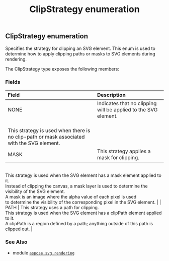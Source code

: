 ﻿---
title: ClipStrategy enumeration
second_title: Aspose.SVG for Python via .NET API References
description: 
type: docs
weight: 230
url: /python-net/aspose.svg.rendering/clipstrategy/
is_root: false
---

## ClipStrategy enumeration

Specifies the strategy for clipping an SVG element.
This enum is used to determine how to apply clipping paths or masks to SVG elements during rendering.



The ClipStrategy type exposes the following members:

### Fields
| Field | Description |
| :- | :- |
| NONE | Indicates that no clipping will be applied to the SVG element.<br/>This strategy is used when there is no clip-path or mask associated with the SVG element. |
| MASK | This strategy applies a mask for clipping.<br/>This strategy is used when the SVG element has a mask element applied to it. <br/>Instead of clipping the canvas, a mask layer is used to determine the visibility of the SVG element.<br/>A mask is an image where the alpha value of each pixel is used <br/>to determine the visibility of the corresponding pixel in the SVG element. |
| PATH | This strategy uses a path for clipping.<br/>This strategy is used when the SVG element has a clipPath element applied to it. <br/>A clipPath is a region defined by a path; anything outside of this path is clipped out. |



### See Also
* module [`aspose.svg.rendering`](..)
